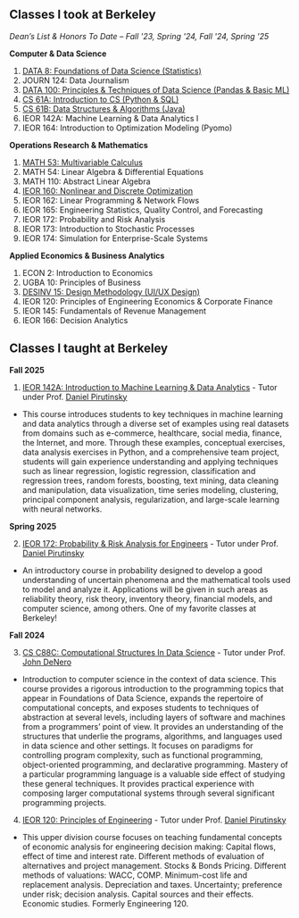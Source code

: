 
## Classes I took at Berkeley

*Dean’s List & Honors To Date – Fall '23, Spring '24, Fall '24, Spring '25*

**Computer & Data Science**
1. [DATA 8: Foundations of Data Science (Statistics)](https://www.data8.org/)
2. JOURN 124: Data Journalism
3. [DATA 100: Principles & Techniques of Data Science (Pandas & Basic ML)](https://ds100.org/)
4. [CS 61A: Introduction to CS (Python & SQL)](https://cs61a.org/)
5. [CS 61B: Data Structures & Algorithms (Java)](https://sp24.datastructur.es/)
6. IEOR 142A: Machine Learning & Data Analytics I
7. IEOR 164: Introduction to Optimization Modeling (Pyomo)

**Operations Research & Mathematics**
1. [MATH 53: Multivariable Calculus](https://math.berkeley.edu/~zworski/syllabus53_23.html) 
2. MATH 54: Linear Algebra & Differential Equations
3. MATH 110: Abstract Linear Algebra
5. [IEOR 160: Nonlinear and Discrete Optimization](https://lavaei.ieor.berkeley.edu/Course_IEOR160_Fall_2024.html)
6. IEOR 162: Linear Programming & Network Flows
7. IEOR 165: Engineering Statistics, Quality Control, and Forecasting
8. IEOR 172: Probability and Risk Analysis
9. IEOR 173: Introduction to Stochastic Processes
10. IEOR 174: Simulation for Enterprise-Scale Systems

**Applied Economics & Business Analytics**
1. ECON 2: Introduction to Economics
2. UGBA 10: Principles of Business
3. [DESINV 15: Design Methodology (UI/UX Design)](https://sites.google.com/berkeley.edu/bargain-buddy/home?authuser=0)
4. IEOR 120: Principles of Engineering Economics & Corporate Finance
5. IEOR 145: Fundamentals of Revenue Management
6. IEOR 166: Decision Analytics


## Classes I taught at Berkeley

**Fall 2025**

1. [IEOR 142A: Introduction to Machine Learning & Data Analytics](https://classes.berkeley.edu/content/2025-fall-indeng-142a-1-lec-1) - Tutor under Prof. [Daniel Pirutinsky](https://pirutinsky.ieor.berkeley.edu/)

- This course introduces students to key techniques in machine learning and data analytics through a diverse set of examples using real datasets from domains such as e-commerce, healthcare, social media, finance, the Internet, and more. Through these examples, conceptual exercises, data analysis exercises in Python, and a comprehensive team project, students will gain experience understanding and applying techniques such as linear regression, logistic regression, classification and regression trees, random forests, boosting, text mining, data cleaning and manipulation, data visualization, time series modeling, clustering, principal component analysis, regularization, and large-scale learning with neural networks.

**Spring 2025**

2. [IEOR 172: Probability & Risk Analysis for Engineers](https://classes.berkeley.edu/content/2025-spring-indeng-172-1-lec-1) - Tutor under Prof. [Daniel Pirutinsky](https://pirutinsky.ieor.berkeley.edu/)

- An introductory course in probability designed to develop a good understanding of uncertain phenomena and the mathematical tools used to model and analyze it. Applications will be given in such areas as reliability theory, risk theory, inventory theory, financial models, and computer science, among others. One of my favorite classes at Berkeley!

**Fall 2024**

3. [CS C88C: Computational Structures In Data Science](https://c88c.org/fa24/) - Tutor under Prof. [John DeNero](https://denero.org/)

- Introduction to computer science in the context of data science. This course provides a rigorous introduction to the programming topics that appear in Foundations of Data Science, expands the repertoire of computational concepts, and exposes students to techniques of abstraction at several levels, including layers of software and machines from a programmers’ point of view. It provides an understanding of the structures that underlie the programs, algorithms, and languages used in data science and other settings. It focuses on paradigms for controlling program complexity, such as functional programming, object-oriented programming, and declarative programming. Mastery of a particular programming language is a valuable side effect of studying these general techniques. It provides practical experience with composing larger computational systems through several significant programming projects.

4. [IEOR 120: Principles of Engineering](https://classes.berkeley.edu/content/indeng-120) - Tutor under Prof. [Daniel Pirutinsky](https://pirutinsky.ieor.berkeley.edu/)

- This upper division course focuses on teaching fundamental concepts of economic analysis for engineering decision making: Capital flows, effect of time and interest rate. Different methods of evaluation of alternatives and project management. Stocks & Bonds Pricing. Different methods of valuations: WACC, COMP. Minimum-cost life and replacement analysis. Depreciation and taxes. Uncertainty; preference under risk; decision analysis. Capital sources and their effects. Economic studies. Formerly Engineering 120.



